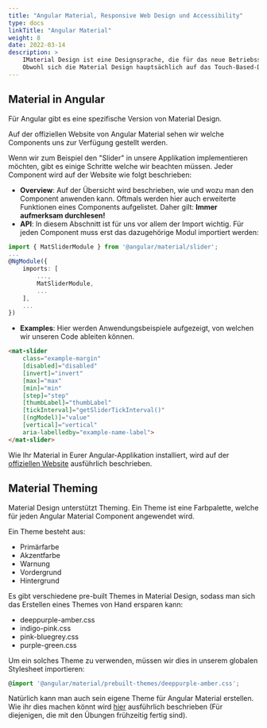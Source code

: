 ```yaml
---
title: "Angular Material, Responsive Web Design und Accessibility"
type: docs
linkTitle: "Angular Material"
weight: 8
date: 2022-03-14
description: >
    IMaterial Design ist eine Designsprache, die für das neue Betriebssystem von Google Android entwickelt wurde, das im Sommer 2014 angekündigt wurde.
    Obwohl sich die Material Design hauptsächlich auf das Touch-Based-Design mobiler Apps konzentriert, ist es möglich, dieselben Ideen in das Webdesign zu übertragen.
---
```


## Material in Angular
Für Angular gibt es eine spezifische Version von Material Design.

Auf der offiziellen Website von Angular Material sehen wir welche Components uns zur Verfügung gestellt werden.

Wenn wir zum Beispiel den "Slider" in unsere Applikation implementieren möchten, gibt es einige Schritte welche wir beachten müssen.
Jeder Component wird auf der Website wie folgt beschrieben:

- **Overview**: Auf der Übersicht wird beschrieben, wie und wozu man den Component anwenden kann.
Oftmals werden hier auch erweiterte Funktionen eines Components aufgelistet. Daher gilt: **Immer aufmerksam durchlesen!**
- **API**: In diesem Abschnitt ist für uns vor allem der Import wichtig. Für jeden Component muss erst das dazugehörige Modul importiert werden:

```typescript
import { MatSliderModule } from '@angular/material/slider';
...
@NgModule({
    imports: [
        ...,
        MatSliderModule,
        ...
    ],
    ...
})
```

- **Examples**: Hier werden Anwendungsbeispiele aufgezeigt, von welchen wir unseren Code ableiten können.
```html
<mat-slider
    class="example-margin"
    [disabled]="disabled"
    [invert]="invert"
    [max]="max"
    [min]="min"
    [step]="step"
    [thumbLabel]="thumbLabel"
    [tickInterval]="getSliderTickInterval()"
    [(ngModel)]="value"
    [vertical]="vertical"
    aria-labelledby="example-name-label">
</mat-slider>
```

Wie Ihr Material in Eurer Angular-Applikation installiert, wird auf der [offiziellen Website](https://material.angular.io/guide/getting-started) ausführlich beschrieben.

## Material Theming
Material Design unterstützt Theming. Ein Theme ist eine Farbpalette, welche für jeden Angular Material Component angewendet wird. 

Ein Theme besteht aus:
- Primärfarbe
- Akzentfarbe
- Warnung
- Vordergrund
- Hintergrund

Es gibt verschiedene pre-built Themes in Material Design, sodass man sich das Erstellen eines Themes von Hand ersparen kann:
- deeppurple-amber.css
- indigo-pink.css
- pink-bluegrey.css
- purple-green.css

Um ein solches Theme zu verwenden, müssen wir dies in unserem globalen Stylesheet importieren:

```typescript
@import '@angular/material/prebuilt-themes/deeppurple-amber.css';
```

Natürlich kann man auch sein eigene Theme für Angular Material erstellen.
Wie ihr dies machen könnt wird [hier](https://material.angular.io/guide/theming#defining-a-custom-theme) ausführlich beschrieben (Für diejenigen, die mit den Übungen frühzeitig fertig sind).